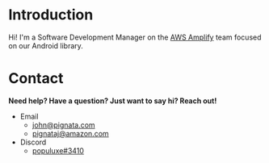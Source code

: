 # Introduction

Hi! I'm a Software Development Manager on the [AWS Amplify](https://aws.amazon.com/amplify) team focused on our Android library.

# Contact

**Need help? Have a question? Just want to say hi? Reach out!**

- Email
  - john@pignata.com
  - pignataj@amazon.com
- Discord
  - [populuxe#3410](https://discordapp.com/channels/@me/populuxe#3410)
